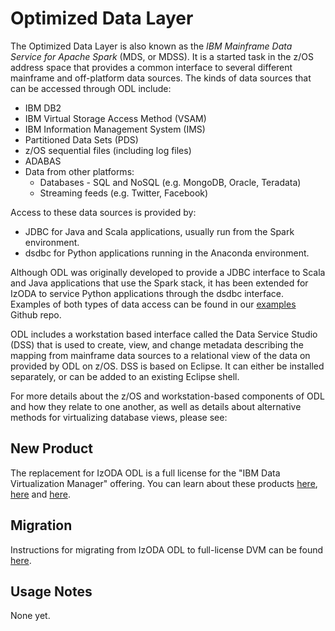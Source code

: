 # Optimized Data Layer

The Optimized Data Layer is also known as the _IBM Mainframe Data Service for Apache Spark_ (MDS, or MDSS). It is a started task in the z/OS address space that provides a common interface to several different mainframe and off-platform data sources. The kinds of data sources that can be accessed through ODL include:

- IBM DB2
- IBM Virtual Storage Access Method (VSAM)
- IBM Information Management System (IMS)
- Partitioned Data Sets (PDS)
- z/OS sequential files (including log files)
- ADABAS
- Data from other platforms:
  - Databases - SQL and NoSQL (e.g. MongoDB, Oracle, Teradata)
  - Streaming feeds (e.g. Twitter, Facebook)

Access to these data sources is provided by:

- JDBC for Java and Scala applications, usually run from the Spark environment.
- dsdbc for Python applications running in the Anaconda environment.

Although ODL was originally developed to provide a JDBC interface to Scala and Java applications that use the Spark stack, it has been extended
for IzODA to service Python applications through the dsdbc interface. Examples of both types of data access can be found in our
[examples](https://github.com/IzODA/examples) Github repo.

ODL includes a workstation based interface called the Data Service Studio (DSS) that is used to create, view, and change metadata describing
the mapping from mainframe data sources to a relational view of the data on provided by ODL on z/OS. DSS is based on Eclipse. It can either be
installed separately, or can be added to an existing Eclipse shell.

For more details about the z/OS and workstation-based components of ODL and how they relate to one another, as well as details about alternative methods for virtualizing database views, please see:

## New Product

The replacement for IzODA ODL is a full license for the "IBM Data Virtualization Manager" offering.
You can learn about these products [here](https://www.ibm.com/docs/en/dvm/1.1.0?topic=SS4NKG_1.1.0/havuga10/topics/kc_welcome_user.htm),
[here](https://www.ibm.com/docs/SS4NKG_1.1.0/havuga10/topics/havuga10.pdf) and [here](https:www.redbooks.ibm.com/redbooks/pdfs/sg248514.pdf).

## Migration

Instructions for migrating from IzODA ODL to full-license DVM can be found [here](https://ibm.ent.box.com/folder/206072801314).

## Usage Notes

None yet.
